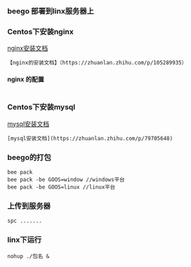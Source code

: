 
### beego 部署到linx服务器上
### Centos下安装nginx 

[nginx安装文档](https://zhuanlan.zhihu.com/p/105289935)
```
【nginx的安装文档】（https://zhuanlan.zhihu.com/p/105289935）
```
#### nginx 的配置
```
```

### Centos下安装mysql
[mysql安装文档](https://zhuanlan.zhihu.com/p/79705648)
```
[mysql安装文档](https://zhuanlan.zhihu.com/p/79705648)
```

### beego的打包
```
bee pack 
bee pack -be GOOS=window //windows平台
bee pack -be GOOS=linux //linux平台
```
### 上传到服务器
```
spc .......
```
### linx下运行
```
nohup ./包名 &
```


